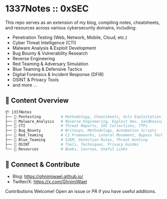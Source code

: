 # 1337Notes :: 0xSEC
This repo serves as an extension of my blog, compiling notes, cheatsheets, and resources across various cybersecurity domains, including:

- Penetration Testing (Web, Network, Mobile, Cloud, etc.)
- Cyber Threat Intelligence (CTI)
- Malware Analysis & Exploit Development
- Bug Bounty & Vulnerability Research
- Reverse Engineering
- Red Teaming & Adversary Simulation
- Blue Teaming & Defensive Tactics
- Digital Forensics & Incident Response (DFIR)
- OSINT & Privacy Tools
- and more ...

## 📌 Content Overview
```bash
📦 1337Notes  
├── 📂 Pentesting         # Methodology, Cheatsheets, Vuln Exploitation  
├── 📂 Malware_Analysis   # Reverse Engineering, Exploit Dev, Sandboxing  
├── 📂 CTI                # Threat Reports, IOC Collections, TTPs  
├── 📂 Bug_Bounty         # Writeups, Methodology, Automation Scripts  
├── 📂 Red_Teaming        # C2 Frameworks, Lateral Movement, Bypass Techniques  
├── 📂 Blue_Teaming       # SIEM, Detection Rules, Threat Hunting  
├── 📂 OSINT              # Tools, Techniques, Privacy Guides  
└── 📂 Resources          # Books, Courses, Useful Links
```

## 🔗 Connect & Contribute
- Blog: https://ghnimiwael.github.io/
- Twitter/X: https://x.com/GhnimiWael

Contributions Welcome! Open an issue or PR if you have useful additions.
